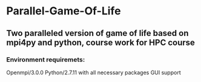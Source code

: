 # Parallel-Game-Of-Life
## Two paralleled version of game of life based on mpi4py and python, course work for HPC course

### Environment requiremets:

 Openmpi/3.0.0
 Python/2.7.11 with all necessary packages
 GUI support
